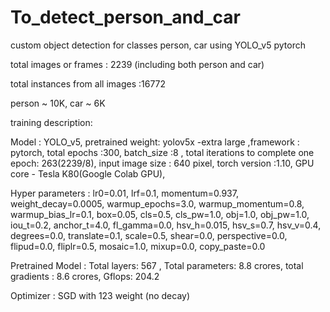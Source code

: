 # To_detect_person_and_car
custom object detection for classes person, car using YOLO_v5 pytorch

total images or frames : 2239 (including both person and car)


total instances from all images :16772

person ~ 10K, car ~ 6K

training description:

Model : YOLO_v5, pretrained weight: yolov5x -extra large ,framework : pytorch, total epochs :300, batch_size :8 , total iterations to complete one epoch: 263(2239/8),
 input image size : 640 pixel, torch version :1.10, GPU core - Tesla K80(Google Colab GPU), 
 
 Hyper parameters : lr0=0.01, lrf=0.1, momentum=0.937, weight_decay=0.0005, warmup_epochs=3.0, warmup_momentum=0.8, warmup_bias_lr=0.1, box=0.05, cls=0.5, cls_pw=1.0, obj=1.0, obj_pw=1.0, iou_t=0.2, anchor_t=4.0, fl_gamma=0.0, hsv_h=0.015, hsv_s=0.7, hsv_v=0.4, degrees=0.0, translate=0.1, scale=0.5, shear=0.0, perspective=0.0, flipud=0.0, fliplr=0.5, mosaic=1.0, mixup=0.0, copy_paste=0.0
 
 Pretrained Model : Total layers: 567 , Total parameters: 8.8 crores, total gradients : 8.6 crores, Gflops: 204.2
 
 Optimizer : SGD with 123 weight (no decay)
 
 
 
 
 
 
 
 
 

